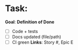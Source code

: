 # Task: <Specific piece of work>

**Goal**: <what is produced>
**Definition of Done**

- [ ] Code + tests
- [ ] Docs updated (file/path)
- [ ] CI green
      **Links**: Story #, Epic E<n>
